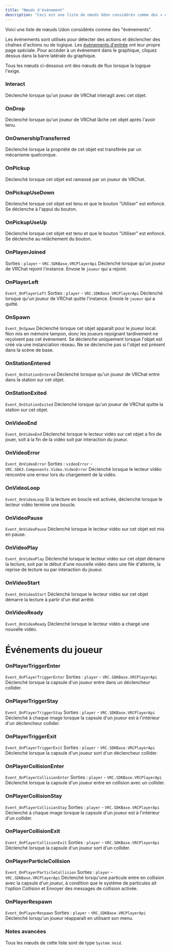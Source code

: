 ```yaml
---
title: "Nœuds d'événement"
description: "Ceci est une liste de nœuds Udon considérés comme des « événements »."
---
```


Voici une liste de nœuds Udon considérés comme des "événements".

Les événements sont utilisés pour détecter des actions et déclencher des chaînes d'actions ou de logique. Les [événements d'entrée](/worlds/udon/input-events) ont leur propre page spéciale. Pour accéder à un événement dans le graphique, cliquez dessus dans la barre latérale du graphique.

Tous les nœuds ci-dessous ont des nœuds de flux lorsque la logique l'exige.

### Interact
Déclenché lorsque qu'un joueur de VRChat interagit avec cet objet.

### OnDrop
Déclenché lorsque qu'un joueur de VRChat lâche cet objet après l'avoir tenu.

### OnOwnershipTransferred
Déclenché lorsque la propriété de cet objet est transférée par un mécanisme quelconque.

### OnPickup
Déclenché lorsque cet objet est ramassé par un joueur de VRChat.

### OnPickupUseDown
Déclenché lorsque cet objet est tenu et que le bouton "Utiliser" est enfoncé. Se déclenche à l'appui du bouton.

### OnPickupUseUp
Déclenché lorsque cet objet est tenu et que le bouton "Utiliser" est enfoncé. Se déclenche au relâchement du bouton.

### OnPlayerJoined
Sorties : `player` - `VRC.SDKBase.VRCPlayerApi`
Déclenché lorsque qu'un joueur de VRChat rejoint l'instance. Envoie le `joueur` qui a rejoint.

### OnPlayerLeft
`Event_OnPlayerLeft`
Sorties : `player` - `VRC.SDKBase.VRCPlayerApi`
Déclenché lorsque qu'un joueur de VRChat quitte l'instance. Envoie le `joueur` qui a quitté.

### OnSpawn
`Event_OnSpawn`
Déclenché lorsque cet objet apparaît pour le joueur local. Non mis en mémoire tampon, donc les joueurs rejoignant tardivement ne reçoivent pas cet événement. Se déclenche uniquement lorsque l'objet est créé via une instanciation réseau. Ne se déclenche pas si l'objet est présent dans la scène de base.

### OnStationEntered
`Event_OnStationEntered`
Déclenché lorsque qu'un joueur de VRChat entre dans la station sur cet objet.

### OnStationExited
`Event_OnStationExited`
Déclenché lorsque qu'un joueur de VRChat quitte la station sur cet objet.

### OnVideoEnd
`Event_OnVideoEnd`
Déclenché lorsque le lecteur vidéo sur cet objet a fini de jouer, soit à la fin de la vidéo soit par interaction du joueur.

### OnVideoError
`Event_OnVideoError`
Sorties : `videoError` - `VRC.SDK3.Components.Video.VideoError`
Déclenché lorsque le lecteur vidéo rencontre une erreur lors du chargement de la vidéo.

### OnVideoLoop
`Event_OnVideoLoop`
Si la lecture en boucle est activée, déclenché lorsque le lecteur vidéo termine une boucle.

### OnVideoPause
`Event_OnVideoPause`
Déclenché lorsque le lecteur vidéo sur cet objet est mis en pause.

### OnVideoPlay
`Event_OnVideoPlay`
Déclenché lorsque le lecteur vidéo sur cet objet démarre la lecture, soit par le début d'une nouvelle vidéo dans une file d'attente, la reprise de lecture ou par interaction du joueur.

### OnVideoStart
`Event_OnVideoStart`
Déclenché lorsque le lecteur vidéo sur cet objet démarre la lecture à partir d'un état arrêté.

### OnVideoReady
`Event_OnVideoReady`
Déclenché lorsque le lecteur vidéo a chargé une nouvelle vidéo.

# Événements du joueur
### OnPlayerTriggerEnter
`Event_OnPlayerTriggerEnter`
Sorties : `player` - `VRC.SDKBase.VRCPlayerApi`
Déclenché lorsque la capsule d'un joueur entre dans un déclencheur collider.

### OnPlayerTriggerStay
`Event_OnPlayerTriggerStay`
Sorties : `player` - `VRC.SDKBase.VRCPlayerApi`
Déclenché à chaque image lorsque la capsule d'un joueur est à l'intérieur d'un déclencheur collider.

### OnPlayerTriggerExit
`Event_OnPlayerTriggerExit`
Sorties : `player` - `VRC.SDKBase.VRCPlayerApi`
Déclenché lorsque la capsule d'un joueur sort d'un déclencheur collider.

### OnPlayerCollisionEnter
`Event_OnPlayerCollisionEnter`
Sorties : `player` - `VRC.SDKBase.VRCPlayerApi`
Déclenché lorsque la capsule d'un joueur entre en collision avec un collider.

### OnPlayerCollisionStay
`Event_OnPlayerCollisionStay`
Sorties : `player` - `VRC.SDKBase.VRCPlayerApi`
Déclenché à chaque image lorsque la capsule d'un joueur est à l'intérieur d'un collider.

### OnPlayerCollisionExit
`Event_OnPlayerCollisionExit`
Sorties : `player` - `VRC.SDKBase.VRCPlayerApi`
Déclenché lorsque la capsule d'un joueur sort d'un collider.

### OnPlayerParticleCollision
`Event_OnPlayerParticleCollision`
Sorties : `player` - `VRC.SDKBase.VRCPlayerApi`
Déclenché lorsqu'une particule entre en collision avec la capsule d'un joueur, à condition que le système de particules ait l'option Collision et Envoyer des messages de collision activée.

### OnPlayerRespawn
`Event_OnPlayerRespawn`
Sorties : `player` - `VRC.SDKBase.VRCPlayerApi`
Déclenché lorsqu'un joueur réapparaît en utilisant son menu.

### Notes avancées
Tous les nœuds de cette liste sont de type `System.Void`.